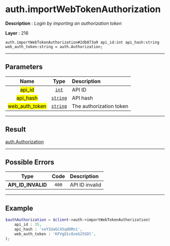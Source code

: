 # auth.importWebTokenAuthorization

**Description** : *Login by importing an authorization token*

**Layer** : 216

```tl
auth.importWebTokenAuthorization#2db873a9 api_id:int api_hash:string web_auth_token:string = auth.Authorization;
```

---

## Parameters

| Name | Type | Description |
| :---: | :---: | :--- |
| <mark>api_id</mark> | [`int`](type/int) | API ID |
| <mark>api_hash</mark> | [`string`](type/string) | API hash |
| <mark>web_auth_token</mark> | [`string`](type/string) | The authorization token |

---

## Result

[auth.Authorization](type/auth.Authorization)

---

## Possible Errors

| Type | Code | Description |
| :---: | :---: | :--- |
| **API_ID_INVALID** | `400` | API ID invalid |

---

## Example

```php
$authAuthorization = $client->auth->importWebTokenAuthorization(
	api_id : 35,
	api_hash : 'seY1UaGC45qdDRni',
	web_auth_token : 'KFVgQ1c8zeG25SDl',
);
```